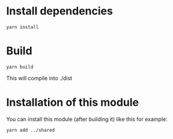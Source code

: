 # Install dependencies

```shell
yarn install
```

# Build

```shell
yarn build
```
This will compile into ./dist

# Installation of this module
You can install this module (after building it) like this for example:
```shell
yarn add ../shared
```
